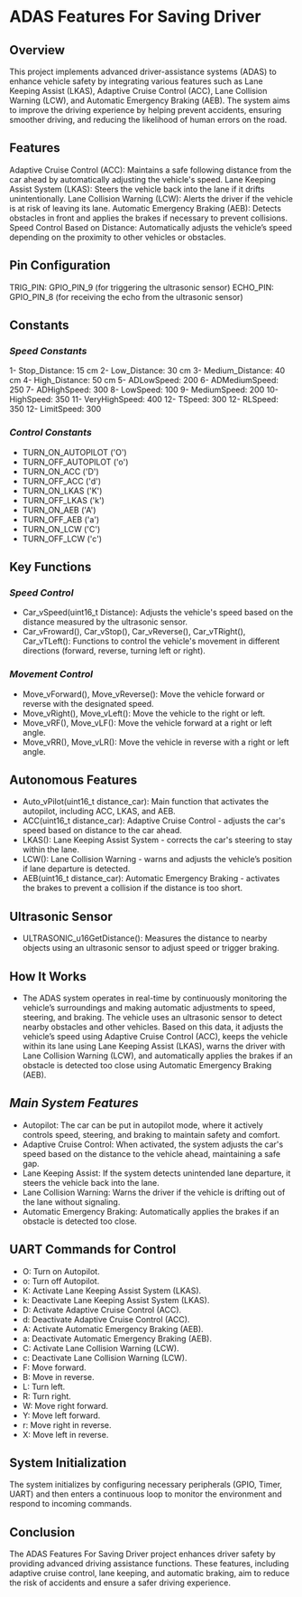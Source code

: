 # **ADAS Features For Saving Driver**

## **Overview**

This project implements advanced driver-assistance systems (ADAS) to enhance vehicle safety by integrating various features such as Lane Keeping Assist (LKAS), Adaptive Cruise Control (ACC), Lane Collision Warning (LCW), and Automatic Emergency Braking (AEB). The system aims to improve the driving experience by helping prevent accidents, ensuring smoother driving, and reducing the likelihood of human errors on the road.

## **Features**
Adaptive Cruise Control (ACC): Maintains a safe following distance from the car ahead by automatically adjusting the vehicle's speed.
Lane Keeping Assist System (LKAS): Steers the vehicle back into the lane if it drifts unintentionally.
Lane Collision Warning (LCW): Alerts the driver if the vehicle is at risk of leaving its lane.
Automatic Emergency Braking (AEB): Detects obstacles in front and applies the brakes if necessary to prevent collisions.
Speed Control Based on Distance: Automatically adjusts the vehicle’s speed depending on the proximity to other vehicles or obstacles.

## **Pin Configuration**
TRIG_PIN: GPIO_PIN_9 (for triggering the ultrasonic sensor)
ECHO_PIN: GPIO_PIN_8 (for receiving the echo from the ultrasonic sensor)

## **Constants**

### *Speed Constants*
1- Stop_Distance: 15 cm
2- Low_Distance: 30 cm
3- Medium_Distance: 40 cm
4- High_Distance: 50 cm
5- ADLowSpeed: 200
6- ADMediumSpeed: 250
7- ADHighSpeed: 300
8- LowSpeed: 100
9- MediumSpeed: 200
10- HighSpeed: 350
11- VeryHighSpeed: 400
12- TSpeed: 300
12- RLSpeed: 350
12- LimitSpeed: 300

### *Control Constants*
- TURN_ON_AUTOPILOT ('O')
- TURN_OFF_AUTOPILOT ('o')
- TURN_ON_ACC ('D')
- TURN_OFF_ACC ('d')
- TURN_ON_LKAS ('K')
- TURN_OFF_LKAS ('k')
- TURN_ON_AEB ('A')
- TURN_OFF_AEB ('a')
- TURN_ON_LCW ('C')
- TURN_OFF_LCW ('c')

## **Key Functions**
### *Speed Control*
- Car_vSpeed(uint16_t Distance): Adjusts the vehicle's speed based on the distance measured by the ultrasonic sensor.
- Car_vFroward(), Car_vStop(), Car_vReverse(), Car_vTRight(), Car_vTLeft(): Functions to control the vehicle's movement in different directions (forward, reverse, turning left or right).

### *Movement Control*
- Move_vForward(), Move_vReverse(): Move the vehicle forward or reverse with the designated speed.
- Move_vRight(), Move_vLeft(): Move the vehicle to the right or left.
- Move_vRF(), Move_vLF(): Move the vehicle forward at a right or left angle.
- Move_vRR(), Move_vLR(): Move the vehicle in reverse with a right or left angle.

## **Autonomous Features**
- Auto_vPilot(uint16_t distance_car): Main function that activates the autopilot, including ACC, LKAS, and AEB.
- ACC(uint16_t distance_car): Adaptive Cruise Control - adjusts the car's speed based on distance to the car ahead.
- LKAS(): Lane Keeping Assist System - corrects the car's steering to stay within the lane.
- LCW(): Lane Collision Warning - warns and adjusts the vehicle’s position if lane departure is detected.
- AEB(uint16_t distance_car): Automatic Emergency Braking - activates the brakes to prevent a collision if the distance is too short.

## **Ultrasonic Sensor**
- ULTRASONIC_u16GetDistance(): Measures the distance to nearby objects using an ultrasonic sensor to adjust speed or trigger braking.

## **How It Works**
- The ADAS system operates in real-time by continuously monitoring the vehicle’s surroundings and making automatic adjustments to speed, steering, and braking. The vehicle uses an ultrasonic sensor to detect nearby obstacles and other vehicles. Based on this data, it adjusts the vehicle’s speed using Adaptive Cruise Control (ACC), keeps the vehicle within its lane using Lane Keeping Assist (LKAS), warns the driver with Lane Collision Warning (LCW), and automatically applies the brakes if an obstacle is detected too close using Automatic Emergency Braking (AEB).

## *Main System Features*
- Autopilot: The car can be put in autopilot mode, where it actively controls speed, steering, and braking to maintain safety and comfort.
- Adaptive Cruise Control: When activated, the system adjusts the car's speed based on the distance to the vehicle ahead, maintaining a safe gap.
- Lane Keeping Assist: If the system detects unintended lane departure, it steers the vehicle back into the lane.
- Lane Collision Warning: Warns the driver if the vehicle is drifting out of the lane without signaling.
- Automatic Emergency Braking: Automatically applies the brakes if an obstacle is detected too close.

## **UART Commands for Control**
- O: Turn on Autopilot.
- o: Turn off Autopilot.
- K: Activate Lane Keeping Assist System (LKAS).
- k: Deactivate Lane Keeping Assist System (LKAS).
- D: Activate Adaptive Cruise Control (ACC).
- d: Deactivate Adaptive Cruise Control (ACC).
- A: Activate Automatic Emergency Braking (AEB).
- a: Deactivate Automatic Emergency Braking (AEB).
- C: Activate Lane Collision Warning (LCW).
- c: Deactivate Lane Collision Warning (LCW).
- F: Move forward.
- B: Move in reverse.
- L: Turn left.
- R: Turn right.
- W: Move right forward.
- Y: Move left forward.
- r: Move right in reverse.
- X: Move left in reverse.

## **System Initialization**
The system initializes by configuring necessary peripherals (GPIO, Timer, UART) and then enters a continuous loop to monitor the environment and respond to incoming commands.

## **Conclusion**
The ADAS Features For Saving Driver project enhances driver safety by providing advanced driving assistance functions. These features, including adaptive cruise control, lane keeping, and automatic braking, aim to reduce the risk of accidents and ensure a safer driving experience.

